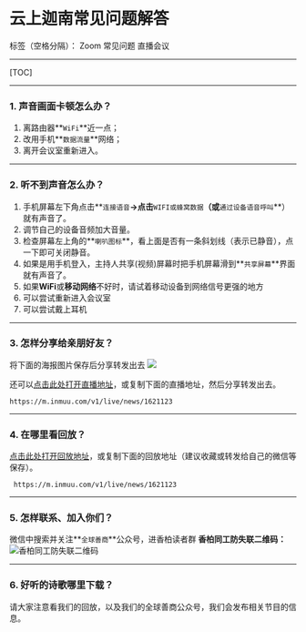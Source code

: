 # 云上迦南常见问题解答

标签（空格分隔）： Zoom 常见问题 直播会议

---
[TOC]

---
### **1. 声音画面卡顿怎么办？**
1. 离路由器**`WiFi`**近一点；
2. 改用手机**`数据流量`**网络；
3. 离开会议室重新进入。

---

### **2. 听不到声音怎么办？**
1. 手机屏幕左下角点击**`连接语音`**→点击**`WIFI或蜂窝数据`**（或**`通过设备语音呼叫`**）就有声音了。
2. 调节自己的设备音频加大音量。
3. 检查屏幕左上角的**`喇叭图标`**，看上面是否有一条斜划线（表示已静音），点一下即可关闭静音。
3. 如果是用手机登入，主持人共享(视频)屏幕时把手机屏幕滑到**``共享屏幕``**界面就有声音了。
4. 如果**WiFi**或**移动网络**不好时，请试着移动设备到网络信号更强的地方
5. 可以尝试重新进入会议室
6. 可以尝试戴上耳机

---
### **3. 怎样分享给亲朋好友？**
将下面的海报图片保存后<i class="icon-share"></i>分享转发出去
![](https://pic.imgdb.cn/item/620069f42ab3f51d9164cea4.jpg)

还可以[点击此处打开直播地址](https://m.inmuu.com/v1/live/news/1621123)，或复制下面的直播地址，然后<i class="icon-share"></i>分享转发出去。

    https://m.inmuu.com/v1/live/news/1621123

---

### **4. 在哪里看回放？**
[点击此处打开回放地址](https://m.inmuu.com/v1/live/news/1621123)，或复制下面的回放地址（建议收藏或<i class="icon-share"></i>转发给自己的微信等保存）。
  
     https://m.inmuu.com/v1/live/news/1621123
 
---

### **5. 怎样联系、加入你们？**

微信中搜索并关注**`全球善商`**公众号，进香柏读者群
**香柏同工防失联二维码：**
![香柏同工防失联二维码](https://pic.imgdb.cn/item/61c461672ab3f51d91a43a0c.jpg)

---

### **6. 好听的诗歌哪里下载？**

请大家注意看我们的回放，以及我们的全球善商公众号，我们会发布相关节目的信息。
